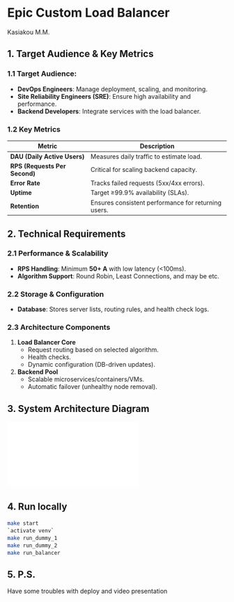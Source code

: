# Epic Custom Load Balancer

Kasiakou M.M.

## 1. Target Audience & Key Metrics

### 1.1 Target Audience:
- **DevOps Engineers**: Manage deployment, scaling, and monitoring.
- **Site Reliability Engineers (SRE)**: Ensure high availability and performance.
- **Backend Developers**: Integrate services with the load balancer.
### 1.2 Key Metrics

| Metric                        | Description                                         |
| ----------------------------- | --------------------------------------------------- |
| **DAU (Daily Active Users)**  | Measures daily traffic to estimate load.            |
| **RPS (Requests Per Second)** | Critical for scaling backend capacity.              |
| **Error Rate**                | Tracks failed requests (5xx/4xx errors).            |
| **Uptime**                    | Target ≥99.9% availability (SLAs).                  |
| **Retention**                 | Ensures consistent performance for returning users. |
## 2. Technical Requirements

### 2.1 Performance & Scalability
- **RPS Handling**: Minimum **50+ A** with low latency (<100ms).
- **Algorithm Support**: Round Robin, Least Connections, and may be etc.
### 2.2 Storage & Configuration
- **Database**: Stores server lists, routing rules, and health check logs.
### 2.3 Architecture Components
1. **Load Balancer Core**
    - Request routing based on selected algorithm.
    - Health checks.
    - Dynamic configuration (DB-driven updates).
2. **Backend Pool**
    - Scalable microservices/containers/VMs.
    - Automatic failover (unhealthy node removal).

## 3. System Architecture Diagram

![diagram](./Epic%20Custom%20Load%20Balancer.pdf)

## 4. Run locally

```bash
make start
`activate venv`
make run_dummy_1
make run_dummy_2
make run_balancer
```

## 5. P.S.

Have some troubles with deploy and video presentation
